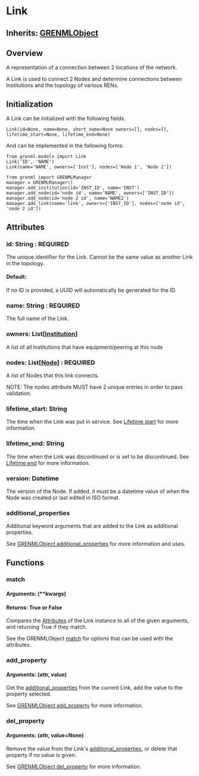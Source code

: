 # Link

## Inherits: [GRENMLObject](base.md#grenmlobject)

## Overview

A representation of a connection between 2 locations of the network.

A Link is used to connect 2 Nodes and determine connections between Institutions
and the topology of various RENs. 

## Initialization

A Link can be initialized with the following fields.

    Link(id=None, name=None, short_name=None owners=[], nodes=[], lifetime_start=None, lifetime_end=None)

And can be implemented in the following forms:

    from grenml.models import Link
    Link('ID', 'NAME')
    Link(name='NAME', owners=['Inst'], nodes=['Node 1', 'Node 2'])
    
    from grenml import GRENMLManager
    manager = GRENMLManager()
    manager.add_institution(id='INST_ID', name='INST')
    manager.add_node(id='node id', name='NAME', owners=['INST_ID'])
    manager.add_node(id='node 2 id', name='NAME2')
    manager.add_link(name='link', owners=['INST_ID'], nodes=['node id', 'node 2 id'])

## Attributes

### id: String : REQUIRED
The unique identifier for the Link. Cannot be the same value as another 
Link in the topology.

#### Default: 
If no ID is provided, a UUID will automatically be generated for the ID.

### name: String : REQUIRED
The full name of the Link.

### owners: List[[Institution](institutions.md)\]
A list of all Institutions that have equipment/peering at this node

### nodes: List[[Node](nodes.md)\] : REQUIRED
A list of Nodes that this link connects.

NOTE: The nodes attribute MUST have 2 unique entries in order to pass validation.

### lifetime_start: String

The time when the Link was put in service. See [Lifetime start](base.md#lifetime_start:_string)
for more information.

### lifetime_end: String

The time when the Link was discontinued or is set to be discontinued. 
See [Lifetime end](base.md#lifetime_end:_string) for more information.

### version: Datetime
The version of the Node. If added, it must be a datetime value of when
the Node was created or last edited in ISO format.

### additional_properties
Additional keyword arguments that are added to the Link as additional properties.

See [GRENMLObject additional_properties](base.md#additional_properties) for
more information and uses.

## Functions

### match
#### Arguments: (**kwargs)
#### Returns: True or False

Compares the [Attributes](#attributes) of the Link instance to all of the given 
arguments, and returning True if they match.

See the GRENMLObject [match](base.md#match) for options that can be used 
with the attributes.

### add_property
#### Arguments: (attr, value)

Get the [additional_properties](#additional_properties) from the current Link, add the value to the property selected.

See [GRENMLObject add_property](base.md#add_property) for more information.

### del_property
#### Arguments: (attr, value=None)

Remove the value from the Link's [additional_properties](#additional_properties), or delete that property if no value is given.

See [GRENMLObject del_property](base.md#del_property) for more information.
